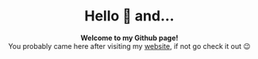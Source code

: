<div align="center">
    <h1>Hello 👋 and...</h1>
    <b>Welcome to my Github page!</b><br>
    You probably came here after visiting my <a href="https://taetae.ca">website</a>, if not go check it out 😉
</div>
<!--
**teatae/teatae** is a ✨ _special_ ✨ repository because its `README.md` (this file) appears on your GitHub profile.

Here are some ideas to get you started:

- 🔭 I’m currently working on ...
- 🌱 I’m currently learning ...
- 👯 I’m looking to collaborate on ...
- 🤔 I’m looking for help with ...
- 💬 Ask me about ...
- 📫 How to reach me: ...
- 😄 Pronouns: ...
- ⚡ Fun fact: ...
-->
